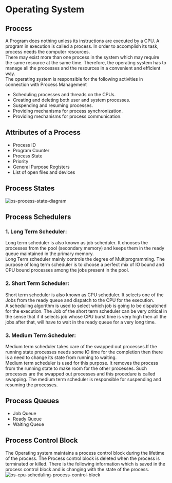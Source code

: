 # Operating System

## Process
A Program does nothing unless its instructions are executed by a CPU. A program in execution is called a process. In order to accomplish its task, process needs the computer resources.<br>
There may exist more than one process in the system which may require the same resource at the same time. Therefore, the operating system has to manage all the processes and the resources in a convenient and efficient way.<br>
The operating system is responsible for the following activities in connection with Process Management<br>
* Scheduling processes and threads on the CPUs.
* Creating and deleting both user and system processes.
* Suspending and resuming processes.
* Providing mechanisms for process synchronization.
* Providing mechanisms for process communication.

## Attributes of a Process
* Process ID
* Program Counter
* Process State
* Priority
* General Purpose Registers
* List of open files and devices

## Process States
![os-process-state-diagram](https://user-images.githubusercontent.com/114591698/201514948-2c7118bf-a2ce-4861-b37d-40e7fe4ff145.jpg)

## Process Schedulers
### 1. Long Term Scheduler:
Long term scheduler is also known as job scheduler. It chooses the processes from the pool (secondary memory) and keeps them in the ready queue maintained in the primary memory.<br>
Long Term scheduler mainly controls the degree of Multiprogramming. The purpose of long term scheduler is to choose a perfect mix of IO bound and CPU bound processes among the jobs present in the pool.
### 2. Short Term Scheduler:
Short term scheduler is also known as CPU scheduler. It selects one of the Jobs from the ready queue and dispatch to the CPU for the execution.<br>
A scheduling algorithm is used to select which job is going to be dispatched for the execution. The Job of the short term scheduler can be very critical in the sense that if it selects job whose CPU burst time is very high then all the jobs after that, will have to wait in the ready queue for a very long time.
### 3. Medium Term Scheduler:
Medium term scheduler takes care of the swapped out processes.If the running state processes needs some IO time for the completion then there is a need to change its state from running to waiting.<br>
Medium term scheduler is used for this purpose. It removes the process from the running state to make room for the other processes. Such processes are the swapped out processes and this procedure is called swapping. The medium term scheduler is responsible for suspending and resuming the processes.

## Process Queues
* Job Queue
* Ready Queue
* Waiting Queue

## Process Control Block
The Operating system maintains a process control block during the lifetime of the process. The Process control block is deleted when the process is terminated or killed. There is the following information which is saved in the process control block and is changing with the state of the process.<br>
![os-cpu-scheduling-process-control-block](https://user-images.githubusercontent.com/114591698/201515137-6506bea0-a80a-4dbb-9846-d32803904826.png)







